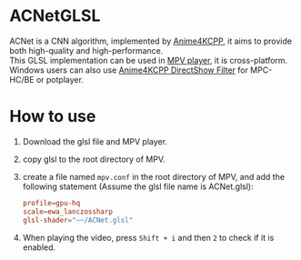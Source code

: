 # ACNetGLSL
ACNet is a CNN algorithm, implemented by [Anime4KCPP](https://github.com/TianZerL/Anime4KCPP), it aims to provide both high-quality and high-performance.  
This GLSL implementation can be used in [MPV player](https://mpv.io), it is cross-platform. Windows users can also use [Anime4KCPP DirectShow Filter](https://github.com/TianZerL/Anime4KCPP/releases) for MPC-HC/BE or potplayer.
# How to use
1. Download the glsl file and MPV player.
2. copy glsl to the root directory of MPV. 
3. create a file named `mpv.conf` in the root directory of MPV, and add the following statement (Assume the glsl file name is ACNet.glsl): 

    ```conf
    profile=gpu-hq
    scale=ewa_lanczossharp
    glsl-shader="~~/ACNet.glsl"
    ```
4. When playing the video, press `Shift + i` and then `2` to check if it is enabled.